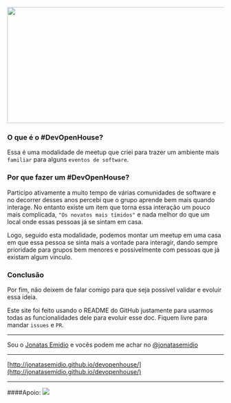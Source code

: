 <a href="#">
<img src="https://lh3.googleusercontent.com/D_xXAozAPP1cLXNVcHod1B3_Ams2zDgfa_HcpNUsP66e6H__YL8H2_2AzkPLyPdFOeNq-T0YQ3p_v94FxTQRQuW6VyJhkYX8JE2z-80HQL5dhSqmSTypkYRtaqq4nsHvK6_Vc971D4G5QU1ElphaZ09PPNzsWIxqK7qUUIiOqsdZ_czOXvcH6e36EwKGXZeVDBIFe5bHLxjhBz9g0WxQIsaO78KeaZ9f4RS_ChXe-n_sq6gIPoi8rClKsB6gxwORqdvpgNWyo2E9sdFBeWpvXwe7kxLOu_kfxoi49Goax9yuX2u0Bf-fg8OmSbZejP4_jSWy8pM3flg1eKW2dOaqVWL4uoSzaftXzyaDEH13SfgYqyMg3V8RKjr5108KlYHVkC0KG-RKseBtl-102CJ32fFlFIM5pC0RqP4q-3iH76hsSEFrZ7xqL3vV72EQvMPqN-UNXptBhqMBzBZU2KfwhIoBkL0Eo9DqCqyYRvoTzpJ-I-67X3ildTcJzn5YPvnS6obLhPf1Y4uDyQpIqRQXLHeJ4RiDlfDG0qq22QoZBu6JnWxI6AxZMzEor-5IkanyOVb_=w726-h229-no" width="1000" height="270">
</a>

### O que é o #DevOpenHouse?
Essa é uma modalidade de meetup que criei para trazer um ambiente mais `familiar` para alguns `eventos de software`.

### Por que fazer um #DevOpenHouse?
Participo ativamente a muito tempo de várias comunidades de software e no decorrer desses anos percebi que o grupo aprende bem mais quando interage. No entanto existe um item que torna essa interação um pouco mais complicada, `"Os novatos mais tímidos"` e nada melhor do que um local onde essas pessoas já se sintam em casa. 

Logo, seguido esta modalidade, podemos montar um meetup em uma casa em que essa pessoa se sinta mais a vontade para interagir, dando sempre prioridade para grupos bem menores e possivelmente com pessoas que já existam algum vinculo.

### Conclusão
Por fim, não deixem de falar comigo para que seja possível validar e evoluir essa ideia.

Este site foi feito usando o README do GitHub justamente para usarmos todas as funcionalidades dele para evoluir esse doc.
Fiquem livre para mandar `issues` e `PR`.

***

Sou o [Jonatas Emidio](https://github.com/jonatasemidio) e vocês podem me achar no [@jonatasemidio](https://twitter.com/jonatasemidio)

***

[http://jonatasemidio.github.io/devopenhouse/](http://jonatasemidio.github.io/devopenhouse/)

***

####Apoio: 
<a href="https://plus.google.com/+GDGRiodeJaneiroOficial" target="_blank"><img src="http://farm1.staticflickr.com/591/23771435115_af0eaebc15_b.jpg"></a>
